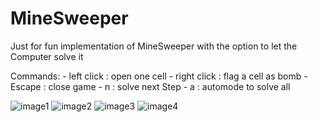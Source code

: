 # MineSweeper
Just for fun implementation of MineSweeper with the option to let the Computer solve it

Commands:     - left click      : open one cell
              - right click     : flag a cell as bomb
              - Escape          : close game
              - n               : solve next Step
              - a               : automode to solve all
              
              
![image1](https://github.com/El-Extraterrestre/MineSweeper/tree/main/images/image1.PNG?raw=true)
![image2](https://github.com/El-Extraterrestre/MineSweeper/tree/main/images/image2.PNG?raw=true)
![image3](https://github.com/El-Extraterrestre/MineSweeper/tree/main/images/image3.PNG?raw=true)
![image4](https://github.com/El-Extraterrestre/MineSweeper/tree/main/images/image4.PNG?raw=true)
